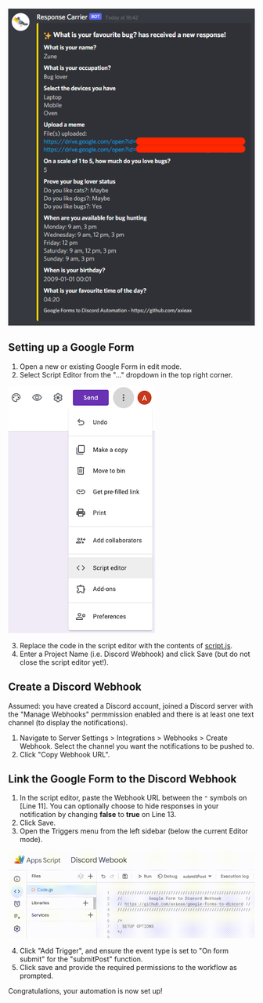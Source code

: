 ![Sample Discord message](sample.png)

## Setting up a Google Form

1. Open a new or existing Google Form in edit mode.
2. Select Script Editor from the "..." dropdown in the top right corner.

![Script editor](script_editor.png)

3. Replace the code in the script editor with the contents of [script.js](script.js).
4. Enter a Project Name (i.e. Discord Webhook) and click Save (but do not close the script editor yet!).

## Create a Discord Webhook

Assumed: you have created a Discord account, joined a Discord server with the "Manage Webhooks" permmission enabled and there is at least one text channel (to display the notifications).

1. Navigate to Server Settings \> Integrations \> Webhooks \> Create Webhook. Select the channel you want the notifications to be pushed to.
2. Click "Copy Webhook URL".

## Link the Google Form to the Discord Webhook

1. In the script editor, paste the Webhook URL between the `"` symbols on [Line 11]. You can optionally choose to hide responses in your notification by changing **false** to **true** on Line 13.
2. Click Save.
3. Open the Triggers menu from the left sidebar (below the current Editor mode).

![Triggers menu](trigger.gif)

4. Click "Add Trigger", and ensure the event type is set to "On form submit" for the "submitPost" function.
5. Click save and provide the required permissions to the workflow as prompted.

Congratulations, your automation is now set up!
